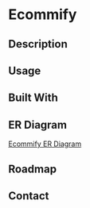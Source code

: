# Ecommify


## Description

## Usage

## Built With

## ER Diagram
[Ecommify ER Diagram](https://i.imgur.com/OGfhEM9.jpg)

## Roadmap

## Contact